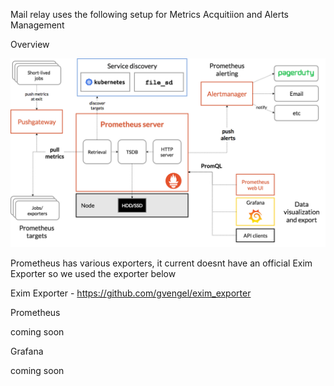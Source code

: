 
Mail relay uses the following setup for Metrics Acquitiion and Alerts Management 

Overview 

![Prom](./architecture.png "Prom")

Prometheus has various exporters, it current doesnt have an official Exim Exporter so we used the exporter below 

Exim Exporter - https://github.com/gvengel/exim_exporter

Prometheus 

coming soon 

Grafana 

coming soon 